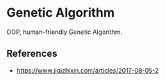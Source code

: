 # Genetic Algorithm

OOP, human-friendly Genetic Algorithm.

## References

-   <https://www.jiqizhixin.com/articles/2017-08-05-2>

